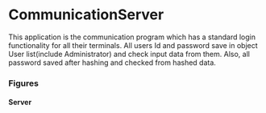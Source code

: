 # CommunicationServer
This application is the communication program which has a standard login functionality for all their terminals. All users Id and password save in object User list(include Administrator) and check input data from them. Also, all password saved after hashing and checked from hashed data.


### Figures
#### Server
